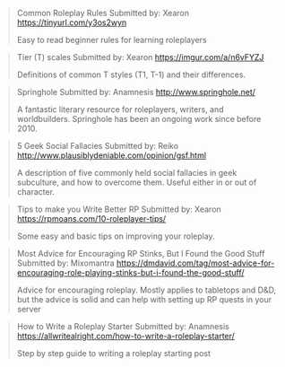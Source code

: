 > Common Roleplay Rules
> Submitted by: Xearon 
> <https://tinyurl.com/y3os2wyn>
>  
> Easy to read beginner rules for learning roleplayers

> Tier (T) scales
> Submitted by: Xearon 
> <https://imgur.com/a/n6vFYZJ>
>  
> Definitions of common T styles (T1, T-1) and their differences.

> Springhole
> Submitted by: Anamnesis 
> <http://www.springhole.net/>
>  
> A fantastic literary resource for roleplayers, writers, and worldbuilders. Springhole has been an ongoing work since before 2010.

> 5 Geek Social Fallacies
> Submitted by: Reiko
> <http://www.plausiblydeniable.com/opinion/gsf.html>
>  
> A description of five commonly held social fallacies in geek subculture, and how to overcome them. Useful either in or out of character.

> Tips to make you Write Better RP
> Submitted by: Xearon
> <https://rpmoans.com/10-roleplayer-tips/>
>  
> Some easy and basic tips on improving your roleplay.

> Most Advice for Encouraging RP Stinks, But I Found the Good Stuff
> Submitted by: Mixomantra
> <https://dmdavid.com/tag/most-advice-for-encouraging-role-playing-stinks-but-i-found-the-good-stuff/>
>  
> Advice for encouraging roleplay. Mostly applies to tabletops and D&D, but the advice is solid and can help with setting up RP quests in your server

> How to Write a Roleplay Starter
> Submitted by: Anamnesis
> <https://allwritealright.com/how-to-write-a-roleplay-starter/>
> 
> Step by step guide to writing a roleplay starting post